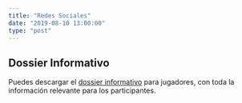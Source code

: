```yaml
---
title: "Redes Sociales"
date: "2019-08-10 13:00:00"
type: "post"
---
```


## Dossier Informativo

Puedes descargar el [dossier informativo](DossierParticipantes.pdf)
para jugadores, con toda la información relevante para los
participantes.
